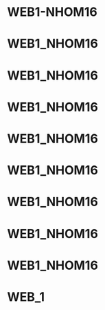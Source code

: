 # WEB1-NHOM16
# WEB1_NHOM16
# WEB1_NHOM16
# WEB1_NHOM16
# WEB1_NHOM16
# WEB1_NHOM16
# WEB1_NHOM16
# WEB1_NHOM16
# WEB1_NHOM16
# WEB_1
